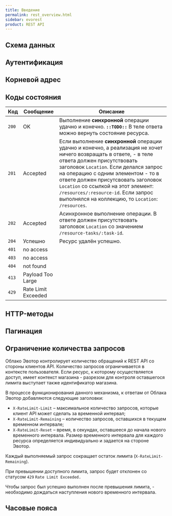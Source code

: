 ```yaml
---
title: Введение
permalink: rest_overview.html
sidebar: evorest
product: REST API
---
```


## Схема данных

## Аутентификация

## Корневой адрес

## Коды состояния

Код  | Сообщение  | Описание
-----|------------|---------
`200`| OK         |  Выполнение **синхронной** операции удачно и конечно. __`::TODO::`__ В теле ответа можно вернуть состояние ресурса.
`201`| Accepted   |  Если выполнение **синхронной** операции удачно и конечно, а реализация не хочет ничего возвращать в ответе, - в теле ответа должен присутствовать заголовок `Location`. Если делался запрос на операцию с одним элементом - то в ответе должен присутсвовать заголовок `Location` со ссылкой на этот элемент: `/resources/:resource-id`. Если запрос выполнялся на коллекцию, то `Location`: `/resources`.
`202`| Accepted   |  Асинхронное выполнение операции. В ответе должен присутствовать заголовок `Location` со значением `/resource-tasks/:task-id`.
`204`| Успешно    |  Ресурс удалён успешно.
`401`| no access  |  
`403`| no access  |  
`404`| not found  |  
`413`| Payload Too Large    |  
`429`| Rate Limit Exceeded    |  



## HTTP-методы

## Пагинация

## Ограничение количества запросов

Облако Эвотор контролирует количество обращений к REST API со стороны клиентов API. Количество запросов ограничивается в контексте пользователя. Если ресурс, к которому осуществляется доступ, имеет контекст магазина - разрезом для контроля оставшегося лимита выступает также идентификатор магазина.

В процессе функционирования данного механизма, к ответам от Облака Эвотор добавляются следующие заголовки:

* `X-RateLimit-Limit` – максимальное количество запросов, которые клиент API может сделать за временной интервал;
* `X-RateLimit-Remaining` – количество запросов, оставшихся в текущем временном интервале;
* `X-RateLimit-Reset` – время, в секундах, оставшееся до начала нового временного интервала.
Размер временного интервала для каждого ресурса определяется индивидуально и задается на стороне Эвотор.

Каждый выполняемый запрос сокращает остаток лимита (`X-RateLimit-Remaining`).

При превышении доступного лимита, запрос будет отклонен со статусом `429` `Rate Limit Exceeded.`

Чтобы запрос был успешно выполнен после превышения лимита, - необходимо дождаться наступления нового временного интервала.

## Часовые пояса
